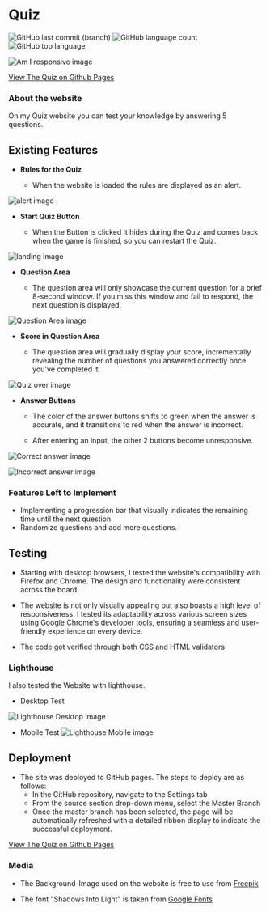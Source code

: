 # Quiz

![GitHub last commit (branch)](https://img.shields.io/github/last-commit/Novak030/Second-Project/main) ![GitHub language count](https://img.shields.io/github/languages/count/Novak030/Second-Project) ![GitHub top language](https://img.shields.io/github/languages/top/Novak030/Second-Project)

![Am I responsive image](https://novak030.github.io/second-project//documentation/responsive.png)

[View The Quiz on Github Pages](https://github.com/Novak030/second-project)

### About the website

On my Quiz website you can test your knowledge by answering 5 questions.

## Existing Features

- __Rules for the Quiz__
  
  - When the website is loaded the rules are displayed as an alert.

![alert image](https://novak030.github.io/second-project//documentation/alert.png)

- __Start Quiz Button__
  
  - When the Button is clicked it hides during the Quiz  and comes back when the game is finished, so you can restart the Quiz.

![landing image](https://novak030.github.io/second-project//documentation/landing.png)

- __Question Area__

  - The question area will only showcase the current question for a brief 8-second window. If you miss this window and fail to respond, the next question is displayed.

![Question Area image](https://novak030.github.io/second-project//documentation/question.png)

- __Score in Question Area__

  - The question area will gradually display your score, incrementally revealing the number of questions you answered correctly once you've completed it.

![Quiz over image](https://novak030.github.io/second-project//documentation/over.png)



- __Answer Buttons__
  
  - The color of the answer buttons shifts to green when the answer is accurate, and it transitions to red when the answer is incorrect.
  
  - After entering an input, the other 2 buttons become unresponsive.
  

![Correct answer image](https://novak030.github.io/second-project//documentation/correct.png)



![Incorrect answer image](https://novak030.github.io/second-project//documentation/wrong.png)


### Features Left to Implement

- Implementing a progression bar that visually indicates the remaining time until the next question
- Randomize questions and add more questions.


## Testing

- Starting with desktop browsers, I tested the website's compatibility with Firefox and Chrome. The design and functionality were consistent across the board.
  
- The website is not only visually appealing but also boasts a high level of responsiveness. I tested its adaptability across various screen sizes using Google Chrome's developer tools, ensuring a seamless and user-friendly experience on every device.

- The code got verified through both CSS and HTML validators

### Lighthouse

I also tested the Website with lighthouse.
- Desktop Test

![Lighthouse Desktop image](https://novak030.github.io/second-project//documentation/desktoplighthouse.png)

- Mobile Test
![Lighthouse Mobile image](https://novak030.github.io/second-project//documentation/mobilelighthouse.png)


## Deployment

- The site was deployed to GitHub pages. The steps to deploy are as follows:
  - In the GitHub repository, navigate to the Settings tab
  - From the source section drop-down menu, select the Master Branch
  - Once the master branch has been selected, the page will be automatically refreshed with a detailed ribbon display to indicate the successful deployment.

[View The Quiz on Github Pages](https://github.com/Novak030/second-project)



### Media

- The Background-Image used on the website is free to use from [Freepik](https://www.freepik.com/)
  
- The font "Shadows Into Light" is taken from 
 [Google Fonts](https://fonts.google.com/)

